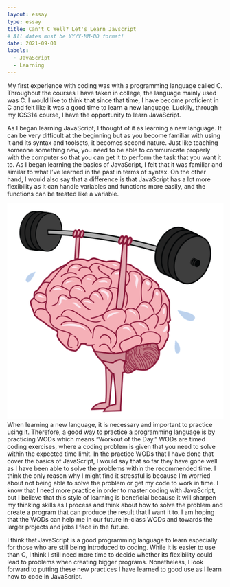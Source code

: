 ```yaml
---
layout: essay
type: essay
title: Can't C Well? Let's Learn Javscript
# All dates must be YYYY-MM-DD format!
date: 2021-09-01
labels:
  - JavaScript
  - Learning
---
```


My first experience with coding was with a programming language called C. Throughout the courses I have taken in college, the language mainly used was C. I would like to think that since that time, I have become proficient in C and felt like it was a good time to learn a new language. Luckily, through my ICS314 course, I have the opportunity to learn JavaScript. 

As I began learning JavaScript, I thought of it as learning a new language. It can be very difficult at the beginning but as you become familiar with using it and its syntax and toolsets, it becomes second nature. Just like teaching someone something new, you need to be able to communicate properly with the computer so that you can get it to perform the task that you want it to. As I began learning the basics of JavaScript, I felt that it was familiar and similar to what I’ve learned in the past in terms of syntax. On the other hand, I would also say that a difference is that JavaScript has a lot more flexibility as it can handle variables and functions more easily, and the functions can be treated like a variable.

<img class="ui medium right floated image" src="../images/brain.png">
When learning a new language, it is necessary and important to practice using it. Therefore, a good way to practice a programming language is by practicing WODs which means “Workout of the Day.” WODs are timed coding exercises, where a coding problem is given that you need to solve within the expected time limit. In the practice WODs that I have done that cover the basics of JavaScript, I would say that so far they have gone well as I have been able to solve the problems within the recommended time. I think the only reason why I might find it stressful is because I’m worried about not being able to solve the problem or get my code to work in time. I know that I need more practice in order to master coding with JavaScript, but I believe that this style of learning is beneficial because it will sharpen my thinking skills as I process and think about how to solve the problem and create a program that can produce the result that I want it to. I am hoping that the WODs can help me in our future in-class WODs and towards the larger projects and jobs I face in the future.

I think that JavaScript is a good programming language to learn especially for those who are still being introduced to coding. While it is easier to use than C, I think I still need more time to decide whether its flexibility could lead to problems when creating bigger programs. Nonetheless, I look forward to putting these new practices I have learned to good use as I learn how to code in JavaScript.

